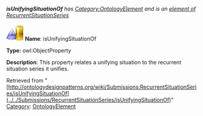 ___isUnifyingSituationOf__ has [Category:OntologyElement](../../Category/OntologyElement "Category:OntologyElement") and is an [element of](../../Property/ElementOf "Property:ElementOf") [RecurrentSituationSeries](../../Submissions/RecurrentSituationSeries "Submissions:RecurrentSituationSeries")_


  




[![ObjectProperty](../../images/thumb/c/c3/ObjectProperty.gif/45px-ObjectProperty.gif)](../../Image/ObjectProperty.gif "ObjectProperty")
__Name__: isUnifyingSituationOf 


__Type:__ owl:ObjectProperty 


__Description__: This property relates a unifying situation to the recurrent situation series it unifies. 





Retrieved from "[http://ontologydesignpatterns.org/wiki/Submissions:RecurrentSituationSeries/isUnifyingSituationOf](../../Submissions/RecurrentSituationSeries/isUnifyingSituationOf)"
 [Category](http://ontologydesignpatterns.org/wiki/Special:Categories "Special:Categories"): [OntologyElement](../../Category/OntologyElement "Category:OntologyElement")